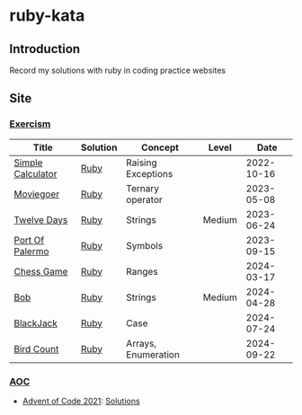 # ruby-kata
## Introduction
Record my solutions with ruby in coding practice websites
## Site
### [Exercism](https://exercism.org/dashboard)
|Title|Solution|Concept|Level|Date|
|-----|--------|-------|-----|----|
|[Simple Calculator](https://exercism.org/tracks/ruby/exercises/simple-calculator)|[Ruby](https://github.com/wu790616/ruby-kata/blob/master/exercism/simple_calculator.rb)|Raising Exceptions||2022-10-16|
|[Moviegoer](https://exercism.org/tracks/ruby/exercises/moviegoer)|[Ruby](https://github.com/wu790616/ruby-kata/blob/master/exercism/moviegoer.rb)|Ternary operator||2023-05-08|
|[Twelve Days](https://exercism.org/tracks/ruby/exercises/twelve-days)|[Ruby](https://github.com/wu790616/ruby-kata/blob/master/exercism/twelve_days.rb)|Strings|Medium|2023-06-24|
|[Port Of Palermo](https://exercism.org/tracks/ruby/exercises/moviegoer)|[Ruby](https://github.com/wu790616/ruby-kata/blob/master/exercism/port_palermo.rb)|Symbols||2023-09-15|
|[Chess Game](https://exercism.org/tracks/ruby/exercises/chess-game)|[Ruby](https://github.com/wu790616/ruby-kata/blob/master/exercism/chess_game.rb)|Ranges||2024-03-17|
|[Bob](https://exercism.org/tracks/ruby/exercises/bob)|[Ruby](https://github.com/wu790616/ruby-kata/blob/master/exercism/bob.rb)|Strings|Medium|2024-04-28|
|[BlackJack](https://exercism.org/tracks/ruby/exercises/blackjack)|[Ruby](https://github.com/wu790616/ruby-kata/blob/master/exercism/blackjack.rb)|Case||2024-07-24|
|[Bird Count](https://exercism.org/tracks/ruby/exercises/bird-count)|[Ruby](https://github.com/wu790616/ruby-kata/blob/master/exercism/bird_count.rb)|Arrays, Enumeration||2024-09-22|
### [AOC](https://adventofcode.com/)
- [Advent of Code 2021](https://adventofcode.com/2021): [Solutions](https://github.com/wu790616/ruby-kata/tree/master/aoc/aoc_2021)
